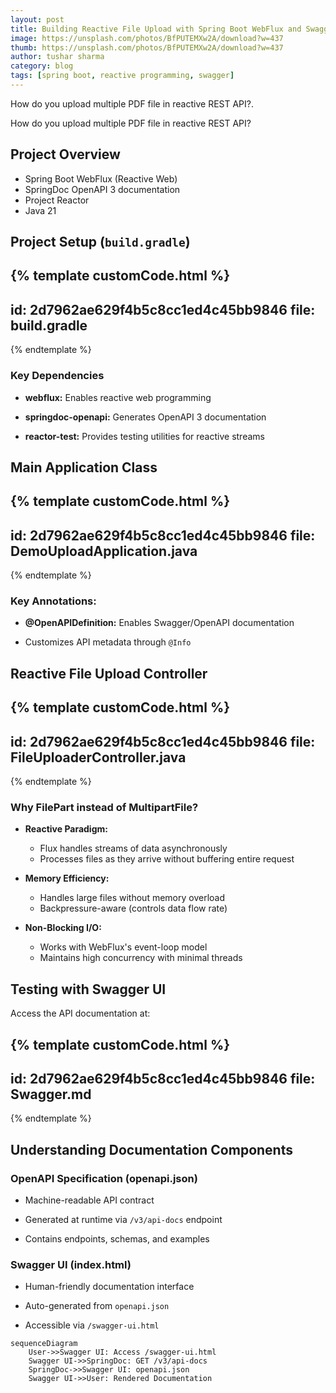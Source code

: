 ```yaml
---
layout: post
title: Building Reactive File Upload with Spring Boot WebFlux and Swagger
image: https://unsplash.com/photos/BfPUTEMXw2A/download?w=437
thumb: https://unsplash.com/photos/BfPUTEMXw2A/download?w=437
author: tushar sharma
category: blog
tags: [spring boot, reactive programming, swagger]
---
```



How do you upload multiple PDF file in reactive REST API?.<!-- truncate_here -->

How do you upload multiple PDF file in reactive REST API?

## Project Overview

- Spring Boot WebFlux (Reactive Web)
- SpringDoc OpenAPI 3 documentation
- Project Reactor
- Java 21

## Project Setup (`build.gradle`)


{% template  customCode.html %}
---
id: 2d7962ae629f4b5c8cc1ed4c45bb9846
file: build.gradle
---
{% endtemplate %}

### Key Dependencies

* **webflux:** Enables reactive web programming

* **springdoc-openapi:** Generates OpenAPI 3 documentation

* **reactor-test:** Provides testing utilities for reactive streams

## Main Application Class

{% template  customCode.html %}
---
id: 2d7962ae629f4b5c8cc1ed4c45bb9846
file: DemoUploadApplication.java
---
{% endtemplate %}

### Key Annotations:

* **@OpenAPIDefinition:** Enables Swagger/OpenAPI documentation

* Customizes API metadata through `@Info`

## Reactive File Upload Controller

{% template  customCode.html %}
---
id: 2d7962ae629f4b5c8cc1ed4c45bb9846
file: FileUploaderController.java
---
{% endtemplate %}

### Why FilePart instead of MultipartFile?

* **Reactive Paradigm:**
  - Flux handles streams of data asynchronously
  - Processes files as they arrive without buffering entire request

* **Memory Efficiency:**
  - Handles large files without memory overload
  - Backpressure-aware (controls data flow rate)

* **Non-Blocking I/O:**
  - Works with WebFlux's event-loop model
  - Maintains high concurrency with minimal threads

## Testing with Swagger UI

Access the API documentation at:

{% template  customCode.html %}
---
id: 2d7962ae629f4b5c8cc1ed4c45bb9846
file: Swagger.md
---
{% endtemplate %}

## Understanding Documentation Components

### OpenAPI Specification (openapi.json)

* Machine-readable API contract

* Generated at runtime via `/v3/api-docs` endpoint

* Contains endpoints, schemas, and examples

### Swagger UI (index.html)

* Human-friendly documentation interface

* Auto-generated from `openapi.json`

* Accessible via `/swagger-ui.html`

```mermaid!
sequenceDiagram
    User->>Swagger UI: Access /swagger-ui.html
    Swagger UI->>SpringDoc: GET /v3/api-docs
    SpringDoc->>Swagger UI: openapi.json
    Swagger UI->>User: Rendered Documentation
```